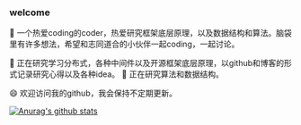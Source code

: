 
### welcome

👋 一个热爱coding的coder，热爱研究框架底层原理，以及数据结构和算法。脑袋里有许多想法，希望和志同道合的小伙伴一起coding，一起讨论。

🌱 正在研究学习分布式，各种中间件以及开源框架底层原理，以github和博客的形式记录研究心得以及各种idea。
🌱 正在研究算法和数据结构。

😄 欢迎访问我的github，我会保持不定期更新。

[![Anurag's github stats](https://github-readme-stats.vercel.app/api?username=coderbruis&show_icons=true&theme=dark)](https://github.com/anuraghazra/github-readme-stats)

<!--
**coderbruis/coderbruis** is a ✨ _special_ ✨ repository because its `README.md` (this file) appears on your GitHub profile.

Here are some ideas to get you started:

- 🔭 I’m currently working on ...
- 🌱 I’m currently learning ...
- 👯 I’m looking to collaborate on ...
- 🤔 I’m looking for help with ...
- 💬 Ask me about ...
- 📫 How to reach me: ...
- 😄 Pronouns: ...
- ⚡ Fun fact: ...
-->
